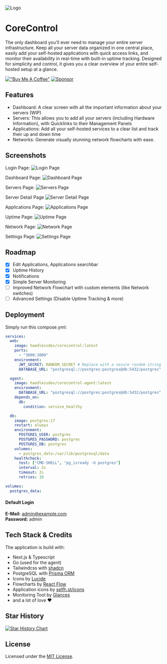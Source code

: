 
![Logo](https://i.ibb.co/hwSZTJH/Kopie-von-Cash-Mate.png)


# CoreControl

The only dashboard you'll ever need to manage your entire server infrastructure. Keep all your server data organized in one central place, easily add your self-hosted applications with quick access links, and monitor their availability in real-time with built-in uptime tracking. Designed for simplicity and control, it gives you a clear overview of your entire self-hosted setup at a glance.

[!["Buy Me A Coffee"](https://www.buymeacoffee.com/assets/img/custom_images/orange_img.png)](https://www.buymeacoffee.com/corecontrol)
[![Sponsor](https://img.shields.io/badge/sponsor-30363D?style=for-the-badge&logo=GitHub-Sponsors&logoColor=#white)](https://github.com/sponsors/crocofied)

## Features

- Dashboard: A clear screen with all the important information about your servers (WIP)
- Servers: This allows you to add all your servers (including Hardware Information), with Quicklinks to their Management Panels
- Applications: Add all your self-hosted services to a clear list and track their up and down time
- Networks: Generate visually stunning network flowcharts with ease.

## Screenshots
Login Page:
![Login Page](/screenshots/login.png)

Dashboard Page:
![Dashboard Page](/screenshots/dashboard.png)

Servers Page:
![Servers Page](/screenshots/servers.png)

Server Detail Page
![Server Detail Page](/screenshots/server.png)

Applications Page:
![Applications Page](/screenshots/applications.png)

Uptime Page:
![Uptime Page](/screenshots/uptime.png)

Network Page:
![Network Page](/screenshots/network.png)

Settings Page:
![Settings Page](/screenshots/settings.png)

## Roadmap
- [X] Edit Applications, Applications searchbar
- [X] Uptime History
- [X] Notifications
- [X] Simple Server Monitoring
- [ ] Improved Network Flowchart with custom elements (like Network switches)
- [ ] Advanced Settings (Disable Uptime Tracking & more)

## Deployment

Simply run this compose.yml:
```yml
services:
  web:
    image: haedlessdev/corecontrol:latest
    ports:
      - "3000:3000"
    environment:
      JWT_SECRET: RANDOM_SECRET # Replace with a secure random string
      DATABASE_URL: "postgresql://postgres:postgres@db:5432/postgres"

  agent:
    image: haedlessdev/corecontrol-agent:latest
    environment:
      DATABASE_URL: "postgresql://postgres:postgres@db:5432/postgres"
    depends_on:
      db:
        condition: service_healthy

  db:
    image: postgres:17
    restart: always
    environment:
      POSTGRES_USER: postgres
      POSTGRES_PASSWORD: postgres
      POSTGRES_DB: postgres
    volumes:
      - postgres_data:/var/lib/postgresql/data
    healthcheck:
      test: ["CMD-SHELL", "pg_isready -U postgres"]
      interval: 2s
      timeout: 2s
      retries: 10

volumes:
  postgres_data:
```

#### Default Login
__E-Mail:__ admin@example.com\
__Password:__ admin

## Tech Stack & Credits

The application is build with:
- Next.js & Typescript
- Go (used for the agent)
- Tailwindcss with [shadcn](shadcn.com)
- PostgreSQL with [Prisma ORM](https://www.prisma.io/)
- Icons by [Lucide](https://lucide.dev/)
- Flowcharts by [React Flow](https://reactflow.dev/)
- Application icons by [selfh.st/icons](https://selfh.st/icons)
- Monitoring Tool by [Glances](https://github.com/nicolargo/glances)
- and a lot of love ❤️

## Star History

[![Star History Chart](https://api.star-history.com/svg?repos=crocofied/CoreControl&type=Date)](https://www.star-history.com/#crocofied/CoreControl&Date)

## License

Licensed under the [MIT License](https://github.com/crocofied/CoreControl/blob/main/LICENSE).
